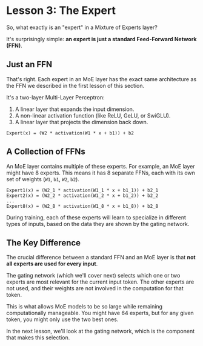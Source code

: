 # Lesson 3: The Expert

So, what exactly is an "expert" in a Mixture of Experts layer?

It's surprisingly simple: **an expert is just a standard Feed-Forward Network (FFN)**.

## Just an FFN

That's right. Each expert in an MoE layer has the exact same architecture as the FFN we described in the first lesson of this section.

It's a two-layer Multi-Layer Perceptron:

1.  A linear layer that expands the input dimension.
2.  A non-linear activation function (like ReLU, GeLU, or SwiGLU).
3.  A linear layer that projects the dimension back down.

```
Expert(x) = (W2 * activation(W1 * x + b1)) + b2
```

## A Collection of FFNs

An MoE layer contains multiple of these experts. For example, an MoE layer might have 8 experts. This means it has 8 separate FFNs, each with its own set of weights (`W1`, `b1`, `W2`, `b2`).

```
Expert1(x) = (W2_1 * activation(W1_1 * x + b1_1)) + b2_1
Expert2(x) = (W2_2 * activation(W1_2 * x + b1_2)) + b2_2
...
Expert8(x) = (W2_8 * activation(W1_8 * x + b1_8)) + b2_8
```

During training, each of these experts will learn to specialize in different types of inputs, based on the data they are shown by the gating network.

## The Key Difference

The crucial difference between a standard FFN and an MoE layer is that **not all experts are used for every input**.

The gating network (which we'll cover next) selects which one or two experts are most relevant for the current input token. The other experts are not used, and their weights are not involved in the computation for that token.

This is what allows MoE models to be so large while remaining computationally manageable. You might have 64 experts, but for any given token, you might only use the two best ones.

In the next lesson, we'll look at the gating network, which is the component that makes this selection.
